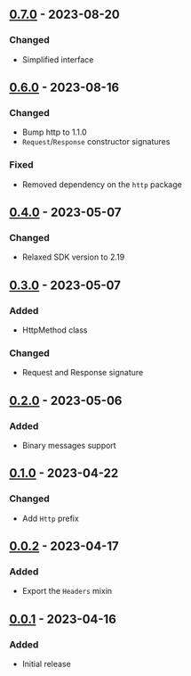 ## [0.7.0] - 2023-08-20
### Changed
- Simplified interface

## [0.6.0] - 2023-08-16
### Changed
- Bump http to 1.1.0
- `Request`/`Response` constructor signatures

### Fixed
- Removed dependency on the `http` package

## [0.4.0] - 2023-05-07
### Changed
- Relaxed SDK version to 2.19

## [0.3.0] - 2023-05-07
### Added
- HttpMethod class

### Changed
- Request and Response signature

## [0.2.0] - 2023-05-06
### Added
- Binary messages support

## [0.1.0] - 2023-04-22
### Changed
- Add `Http` prefix

## [0.0.2] - 2023-04-17
### Added
- Export the `Headers` mixin

## [0.0.1] - 2023-04-16
### Added
- Initial release

[0.7.0]: https://github.com/f3ath/dart-http-interop/compare/0.6.0...0.7.0
[0.6.0]: https://github.com/f3ath/dart-http-interop/compare/0.4.0...0.6.0
[0.4.0]: https://github.com/f3ath/dart-http-interop/compare/0.3.0...0.4.0
[0.3.0]: https://github.com/f3ath/dart-http-interop/compare/0.2.0...0.3.0
[0.2.0]: https://github.com/f3ath/dart-http-interop/compare/0.1.0...0.2.0
[0.1.0]: https://github.com/f3ath/dart-http-interop/compare/0.0.2...0.1.0
[0.0.2]: https://github.com/f3ath/dart-http-interop/compare/0.0.1...0.0.2
[0.0.1]: https://github.com/f3ath/dart-http-interop/releases/tag/0.0.1
